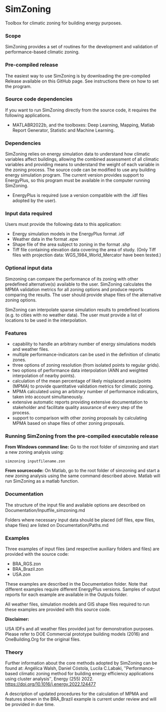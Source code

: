 # SimZoning
Toolbox for climatic zoning for building energy purposes.

### Scope
SimZoning provides a set of routines for the development and validation of performance-based climatic zoning.

### Pre-compiled release
The easiest way to use SimZoning is by downloading the pre-compiled Release available on this GitHub page. See instructions there on how to set the program.

### Source code dependencies
If you want to run SimZoning directly from the source code, it requires the following applications.
  - MATLABR2022b, and the toolboxes: Deep Learning, Mapping, Matlab Report Generator, Statistic and Machine Learning. 
  
### Dependencies
SimZoning relies on energy simulation data to understand how climatic variables affect buildings, allowing the combined assessment of all climatic variables and providing means to understand the weight of each variable in the zoning process. The source code can be modified to use any building energy simulation program. The current version provides support to EnergyPlus, so this program must be available in the computer running SimZoning.
  - EnergyPlus is required (use a version compatible with the .idf files adopted by the user).

### Input data required
Users must provide the following data to this application:
  - Energy simulation models in the EnergyPlus format .idf
  - Weather data in the format .epw
  - Shape file of the area subject to zoning in the format .shp
  - Tiff file containing elevation data covering the area of study. (Only Tiff files with projection data: WGS_1984_World_Mercator have been tested.)
  
### Optional input data
Simzoning can compare the performance of its zoning with other predefined alternative(s) available to the user. SimZoning calculates the MPMA validation metrics for all zoning options and produce reports comparing the results. The user should provide shape files of the alternative zoning options.

SimZoning can interpolate sparse simulation results to predefined locations (e.g. to cities with no weather data). The user must provide a list of locations to be used in the interpolation.

### Features
  - capability to handle an arbitrary number of energy simulations models and weather files. 
  - multiple performance-indicators can be used in the definition of climatic zones.
  - three options of zoning resolution (from isolated points to regular grids).
  - two options of performance data interpolation (ANN and weighted interpolation of nearby points).
  - calculation of the mean percentage of likely misplaced areas/points (MPMA) to provide quantitative validation metrics for climatic zoning.
  - MPMA calculated using an arbitrary number of performance indicators, taken into account simultaneously. 
  - extensive automatic reports providing extensive documentation to stakeholder and facilitate quality assurance of every step of the process.
  - support to comparison with other zoning proposals by calculating MPMA based on shape files of other zoning proposals.

### Running SimZoning from the pre-compiled executable release
**From Windows command line:**
Go to the root folder of simzoning and start a new zoning analysis using:

```
simzoning inputfilename.zon
```

**From sourcecode:**
On Matlab, go to the root folder of simzoning and start a new zoning analysis using the same command described above. Matlab will run SimZoning as a matlab function. 

### Documentation
The structure of the input file and available options are described on Documentation/Inputfile_simzoning.md

Folders where necessary input data should be placed (idf files, epw files, shape files) are listed on Documentation/Paths.md

### Examples
Three examples of input files (and respective auxiliary folders and files) are provided with the source code:
* BRA_RGS.zon
* BRA_Brazil.zon
* USA.zon

These examples are described in the Documentation folder. Note that different examples require different EnergyPlus versions.
Samples of output reports for each example are available in the Outputs folder.

All weather files, simulation models and GIS shape files required to run these examples are provided with this source code.

**Disclaimer:**

USA IDFs and all weather files provided just for demonstration purposes.
Please refer to DOE Commercial prototype building models (2016) and OneBuilding.Org for the original files.

### Theory 
Further information about the core methods adopted by SimZoning can be found at:
Angélica Walsh, Daniel Cóstola, Lucila C.Labaki, ʺPerformance-based climatic zoning method for building energy efficiency applications using cluster analysisʺ, Energy (255) 2022. https://doi.org/10.1016/j.energy.2022.124477

A description of updated procedures for the calculation of MPMA and features shown in the BRA_Brazil example is current under review and will be provided in due time. 
